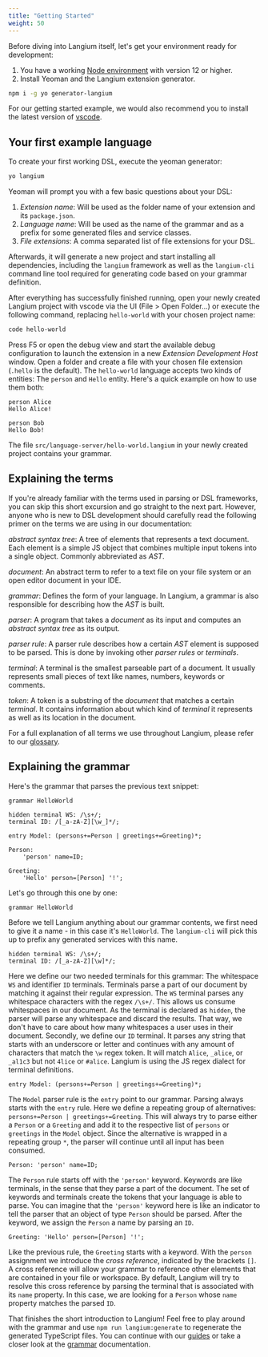 ```yaml
---
title: "Getting Started"
weight: 50
---
```


Before diving into Langium itself, let's get your environment ready for development:

1. You have a working [Node environment](https://nodejs.org/en/download/) with version 12 or higher.
2. Install Yeoman and the Langium extension generator.
```bash
npm i -g yo generator-langium
```

For our getting started example, we would also recommend you to install the latest version of [vscode](https://code.visualstudio.com/).

## Your first example language

To create your first working DSL, execute the yeoman generator:

```bash
yo langium
```

Yeoman will prompt you with a few basic questions about your DSL:

1. _Extension name_: Will be used as the folder name of your extension and its `package.json`.
2. _Language name_: Will be used as the name of the grammar and as a prefix for some generated files and service classes.
3. _File extensions_: A comma separated list of file extensions for your DSL.

Afterwards, it will generate a new project and start installing all dependencies, including the `langium` framework as well as the `langium-cli` command line tool required for generating code based on your grammar definition.

After everything has successfully finished running, open your newly created Langium project with vscode via the UI (File > Open Folder...) or execute the following command, replacing `hello-world` with your chosen project name:

```bash
code hello-world
```

Press F5 or open the debug view and start the available debug configuration to launch the extension in a new _Extension Development Host_ window. Open a folder and create a file with your chosen file extension (`.hello` is the default). The `hello-world` language accepts two kinds of entities: The `person` and `Hello` entity. Here's a quick example on how to use them both:

```
person Alice
Hello Alice!

person Bob
Hello Bob!
```

The file `src/language-server/hello-world.langium` in your newly created project contains your grammar.

## Explaining the terms

If you're already familiar with the terms used in parsing or DSL frameworks, you can skip this short excursion and go straight to the next part. However, anyone who is new to DSL development should carefully read the following primer on the terms we are using in our documentation:

_abstract syntax tree_: A tree of elements that represents a text document. Each element is a simple JS object that combines multiple input tokens into a single object. Commonly abbreviated as _AST_.

_document_: An abstract term to refer to a text file on your file system or an open editor document in your IDE.

_grammar_: Defines the form of your language. In Langium, a grammar is also responsible for describing how the _AST_ is built.

_parser_: A program that takes a _document_ as its input and computes an _abstract syntax tree_ as its output.

_parser rule_: A parser rule describes how a certain _AST_ element is supposed to be parsed. This is done by invoking other _parser rules_ or _terminals_.

_terminal_: A terminal is the smallest parseable part of a document. It usually represents small pieces of text like names, numbers, keywords or comments.

_token_: A token is a substring of the _document_ that matches a certain _terminal_. It contains information about which kind of _terminal_ it represents as well as its location in the document.

For a full explanation of all terms we use throughout Langium, please refer to our [glossary](../glossary).

## Explaining the grammar

Here's the grammar that parses the previous text snippet:

```
grammar HelloWorld

hidden terminal WS: /\s+/;
terminal ID: /[_a-zA-Z][\w_]*/;

entry Model: (persons+=Person | greetings+=Greeting)*;

Person:
    'person' name=ID;

Greeting:
    'Hello' person=[Person] '!';
```

Let's go through this one by one:

```
grammar HelloWorld
```

Before we tell Langium anything about our grammar contents, we first need to give it a name - in this case it's `HelloWorld`. The `langium-cli` will pick this up to prefix any generated services with this name.

```
hidden terminal WS: /\s+/;
terminal ID: /[_a-zA-Z][\w]*/;
```

Here we define our two needed terminals for this grammar: The whitespace `WS` and identifier `ID` terminals. Terminals parse a part of our document by matching it against their regular expression. The `WS` terminal parses any whitespace characters with the regex `/\s+/`. This allows us consume whitespaces in our document. As the terminal is declared as `hidden`, the parser will parse any whitespace and discard the results. That way, we don't have to care about how many whitespaces a user uses in their document. Secondly, we define our `ID` terminal. It parses any string that starts with an underscore or letter and continues with any amount of characters that match the `\w` regex token. It will match `Alice`, `_alice`, or `_al1c3` but not `4lice` or `#alice`. Langium is using the JS regex dialect for terminal definitions.

```
entry Model: (persons+=Person | greetings+=Greeting)*;
```

The `Model` parser rule is the `entry` point to our grammar. Parsing always starts with the `entry` rule. Here we define a repeating group of alternatives: `persons+=Person | greetings+=Greeting`. This will always try to parse either a `Person` or a `Greeting` and add it to the respective list of `persons` or `greetings` in the `Model` object. Since the alternative is wrapped in a repeating group `*`, the parser will continue until all input has been consumed. 

```
Person: 'person' name=ID;
```

The `Person` rule starts off with the `'person'` keyword. Keywords are like terminals, in the sense that they parse a part of the document. The set of keywords and terminals create the tokens that your language is able to parse. You can imagine that the `'person'` keyword here is like an indicator to tell the parser that an object of type `Person` should be parsed. After the keyword, we assign the `Person` a name by parsing an `ID`.

```
Greeting: 'Hello' person=[Person] '!';
```

Like the previous rule, the `Greeting` starts with a keyword. With the `person` assignment we introduce the _cross reference_, indicated by the brackets `[]`. A cross reference will allow your grammar to reference other elements that are contained in your file or workspace. By default, Langium will try to resolve this cross reference by parsing the terminal that is associated with its `name` property. In this case, we are looking for a `Person` whose `name` property matches the parsed `ID`.

That finishes the short introduction to Langium! Feel free to play around with the grammar and use `npm run langium:generate` to regenerate the generated TypeScript files. You can continue with our [guides](/guides) or take a closer look at the [grammar](../grammar-language) documentation.
